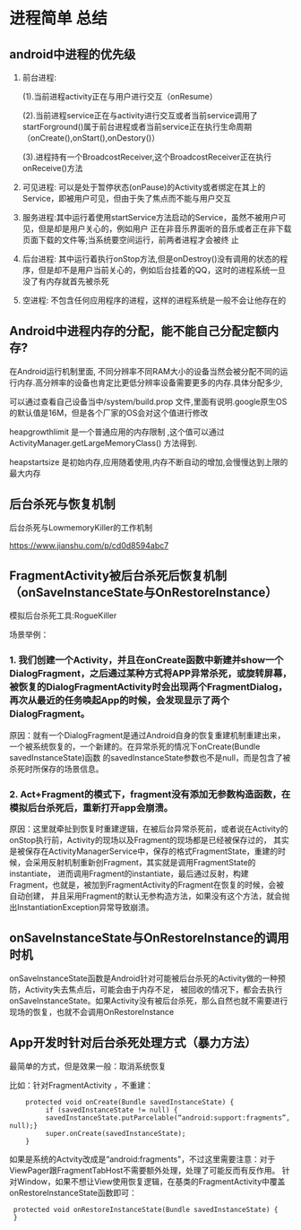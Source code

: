 # 进程简单 总结

## android中进程的优先级

1. 前台进程:

     (1).当前进程activity正在与用户进行交互（onResume）
     
     (2).当前进程service正在与activity进行交互或者当前service调用了startForground()属于前台进程或者当前service正在执行生命周期（onCreate(),onStart(),onDestory()）
     
     (3).进程持有一个BroadcostReceiver,这个BroadcostReceiver正在执行onReceive()方法
     
2. 可见进程: 可以是处于暂停状态(onPause)的Activity或者绑定在其上的Service，即被用户可见，但由于失了焦点而不能与用户交互
3. 服务进程:其中运行着使用startService方法启动的Service，虽然不被用户可见，但是却是用户关心的，例如用户 正在非音乐界面听的音乐或者正在非下载页面下载的文件等;当系统要空间运行，前两者进程才会被终 止
4. 后台进程: 其中运行着执行onStop方法,但是onDestroy()没有调用的状态的程序，但是却不是用户当前关心的，例如后台挂着的QQ，这时的进程系统一旦没了有内存就首先被杀死
5. 空进程: 不包含任何应用程序的进程，这样的进程系统是一般不会让他存在的

## Android中进程内存的分配，能不能自己分配定额内存?

在Android运行机制里面, 不同分辨率不同RAM大小的设备当然会被分配不同的运行内存.高分辨率的设备也肯定比更低分辨率设备需要更多的内存.具体分配多少,

可以通过查看自己设备当中/system/build.prop 文件,里面有说明.google原生OS的默认值是16M，但是各个厂家的OS会对这个值进行修改

heapgrowthlimit 是一个普通应用的内存限制 ,这个值可以通过ActivityManager.getLargeMemoryClass() 方法得到.

heapstartsize 是初始内存,应用随着使用,内存不断自动的增加,会慢慢达到上限的最大内存

 


## 后台杀死与恢复机制

后台杀死与LowmemoryKiller的工作机制

https://www.jianshu.com/p/cd0d8594abc7

## FragmentActivity被后台杀死后恢复机制（onSaveInstanceState与OnRestoreInstance）

模拟后台杀死工具:RogueKiller

场景举例：

### 1. 我们创建一个Activity，并且在onCreate函数中新建并show一个DialogFragment，之后通过某种方式将APP异常杀死，或旋转屏幕，被恢复的DialogFragmentActivity时会出现两个FragmentDialog，再次从最近的任务唤起App的时候，会发现显示了两个DialogFragment。

原因：就有一个DialogFragment是通过Android自身的恢复重建机制重建出来，一个被系统恢复的，一个新建的。在异常杀死的情况下onCreate(Bundle savedInstanceState)函数
的savedInstanceState参数也不是null，而是包含了被杀死时所保存的场景信息。

### 2. Act+Fragment的模式下，fragment没有添加无参数构造函数，在模拟后台杀死后，重新打开app会崩溃。

原因：这里就牵扯到恢复时重建逻辑，在被后台异常杀死前，或者说在Activity的onStop执行前，Activity的现场以及Fragment的现场都是已经被保存过的，
其实是被保存在ActivityManagerService中，保存的格式FragmentState，重建的时候，会采用反射机制重新创Fragment，其实就是调用FragmentState的instantiate，
进而调用Fragment的instantiate，最后通过反射，构建Fragment，也就是，被加到FragmentActivity的Fragment在恢复的时候，会被自动创建，
并且采用Fragment的默认无参构造方法，如果没有这个方法，就会抛出InstantiationException异常导致崩溃。
                                                                           
## onSaveInstanceState与OnRestoreInstance的调用时机
onSaveInstanceState函数是Android针对可能被后台杀死的Activity做的一种预防，Activity失去焦点后，可能会由于内存不足，
被回收的情况下，都会去执行onSaveInstanceState。如果Activity没有被后台杀死，那么自然也就不需要进行现场的恢复，也就不会调用OnRestoreInstance


## App开发时针对后台杀死处理方式（暴力方法）

最简单的方式，但是效果一般：取消系统恢复

比如：针对FragmentActivity ，不重建：

        
        protected void onCreate(Bundle savedInstanceState) {
             if (savedInstanceState != null) {
             savedInstanceState.putParcelable(“android:support:fragments”, null);}
             super.onCreate(savedInstanceState);
        }  
如果是系统的Actvity改成是“android:fragments"，不过这里需要注意：对于ViewPager跟FragmentTabHost不需要额外处理，处理了可能反而有反作用。
针对Window，如果不想让View使用恢复逻辑，在基类的FragmentActivity中覆盖onRestoreInstanceState函数即可：
        
        
     protected void onRestoreInstanceState(Bundle savedInstanceState) {
     }   
        
##                                                               
